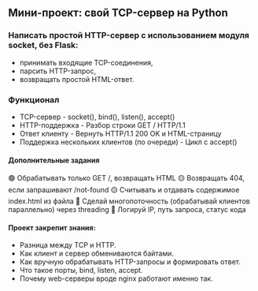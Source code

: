 ## Мини-проект: свой TCP-сервер на Python

### Написать простой HTTP-сервер с использованием модуля socket, без Flask:
- принимать входящие TCP-соединения,
- парсить HTTP-запрос,
- возвращать простой HTML-ответ.

### Функционал
- TCP-сервер - socket(), bind(), listen(), accept()
- HTTP-поддержка	- Разбор строки GET / HTTP/1.1
- Ответ клиенту - Вернуть HTTP/1.1 200 OK и HTML-страницу
- Поддержка нескольких клиентов (по очереди) - Цикл с accept()

#### Дополнительные задания
🟢 Обрабатывать только GET /, возвращать HTML
🟡 Возвращать 404, если запрашивают /not-found
🟡 Считывать и отдавать содержимое index.html из файла
🔴 Сделай многопоточность (обрабатывай клиентов параллельно) через threading
🔴 Логируй IP, путь запроса, статус кода

#### Проект закрепит знания:
- Разница между TCP и HTTP.
- Как клиент и сервер обмениваются байтами.
- Как вручную обрабатывать HTTP-запросы и формировать ответ.
- Что такое порты, bind, listen, accept.
- Почему web-серверы вроде nginx работают именно так.

